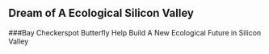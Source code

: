 ## Dream of A Ecological Silicon Valley
###Bay Checkerspot Butterfly Help Build A New Ecological Future in Silicon Valley

